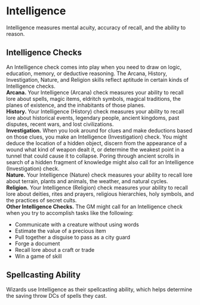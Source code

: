 # Intelligence 
Intelligence measures mental acuity, accuracy of recall, and the ability to reason. 

## Intelligence Checks 
An Intelligence check comes into play when you need to draw on logic, education, memory, or deductive reasoning. The Arcana, History, Investigation, Nature, and Religion skills reflect aptitude in certain kinds of Intelligence checks.    
**Arcana.** Your Intelligence (Arcana) check measures your ability to recall lore about spells, magic items, eldritch symbols, magical traditions, the planes of existence, and the inhabitants of those planes.    
**History.** Your Intelligence (History) check measures your ability to recall lore about historical events, legendary people, ancient kingdoms, past disputes, recent wars, and lost civilizations.    
**Investigation.** When you look around for clues and make deductions based on those clues, you make an Intelligence (Investigation) check. You might deduce the location of a hidden object, discern from the appearance of a wound what kind of weapon dealt it, or determine the weakest point in a tunnel that could cause it to collapse. Poring through ancient scrolls in search of a hidden fragment of knowledge might also call for an Intelligence (Investigation) check.    
**Nature.** Your Intelligence (Nature) check measures your ability to recall lore about terrain, plants and animals, the weather, and natural cycles.    
**Religion.** Your Intelligence (Religion) check measures your ability to recall lore about deities, rites and prayers, religious hierarchies, holy symbols, and the practices of secret cults.   
**Other Intelligence Checks.** The GM might call for an Intelligence check when you try to accomplish tasks like the following: 

* Communicate with a creature without using words
* Estimate the value of a precious item
* Pull together a disguise to pass as a city guard
* Forge a document
* Recall lore about a craft or trade
* Win a game of skill

## Spellcasting Ability 
Wizards use Intelligence as their spellcasting ability, which helps determine the saving throw DCs of spells they cast.